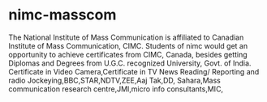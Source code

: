 nimc-masscom
============

The National Institute of Mass Communication is affiliated to Canadian Institute of Mass Communication, CIMC. Students of nimc would get an opportunity to achieve certificates from CIMC, Canada, besides getting Diplomas and Degrees from U.G.C. recognized University, Govt. of India. Certificate in Video Camera,Certificate in TV News Reading/ Reporting and radio Jockeying,BBC,STAR,NDTV,ZEE,Aaj Tak,DD, Sahara,Mass communication research centre,JMI,micro info consultants,MIC,
